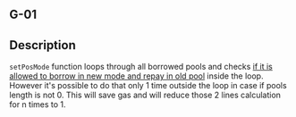 ## G-01
## Description
`setPosMode` function loops through all borrowed pools and checks [if it is allowed to borrow in new mode and repay in old pool](https://github.com/code-423n4/2023-12-initcapital/blob/main/contracts/core/InitCore.sol#L203-L204) inside the loop. However it's possible to do that only 1 time outside the loop in case if pools length is not 0. This will save gas and will reduce those 2 lines calculation for n times to 1.

